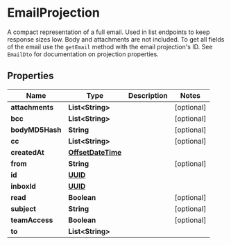 

# EmailProjection

A compact representation of a full email. Used in list endpoints to keep response sizes low. Body and attachments are not included. To get all fields of the email use the `getEmail` method with the email projection's ID. See `EmailDto` for documentation on projection properties.
## Properties

Name | Type | Description | Notes
------------ | ------------- | ------------- | -------------
**attachments** | **List&lt;String&gt;** |  |  [optional]
**bcc** | **List&lt;String&gt;** |  |  [optional]
**bodyMD5Hash** | **String** |  |  [optional]
**cc** | **List&lt;String&gt;** |  |  [optional]
**createdAt** | [**OffsetDateTime**](OffsetDateTime) |  | 
**from** | **String** |  |  [optional]
**id** | [**UUID**](UUID) |  | 
**inboxId** | [**UUID**](UUID) |  | 
**read** | **Boolean** |  |  [optional]
**subject** | **String** |  |  [optional]
**teamAccess** | **Boolean** |  |  [optional]
**to** | **List&lt;String&gt;** |  | 



